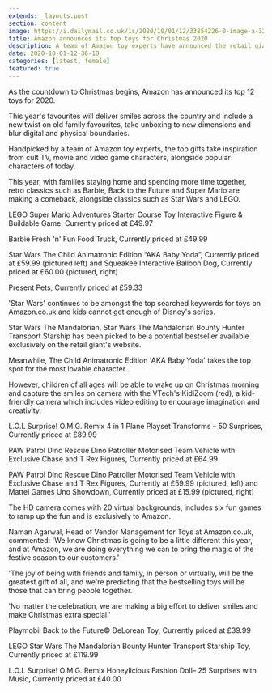```yaml
---
extends: _layouts.post
section: content
image: https://i.dailymail.co.uk/1s/2020/10/01/12/33854226-0-image-a-32_1601550989099.jpg 
title: Amazon announces its top toys for Christmas 2020 
description: A team of Amazon toy experts have announced the retail giants top toys for 2020. The list includes retro classics such as Barbie and Super Mario, and classics including Star Wars and LEGO. 
date: 2020-10-01-12-36-18 
categories: [latest, female] 
featured: true 
--- 
```

As the countdown to Christmas begins, Amazon has announced its top 12 toys for 2020. 

This year's favourites will deliver smiles across the country and include a new twist on old family favourites, take unboxing to new dimensions and blur digital and physical boundaries.

Handpicked by a team of Amazon toy experts, the top gifts take inspiration from cult TV, movie and video game characters, alongside popular characters of today.

This year, with families staying home and spending more time together, retro classics such as Barbie, Back to the Future and Super Mario are making a comeback, alongside classics such as Star Wars and LEGO.

LEGO Super Mario Adventures Starter Course Toy Interactive Figure & Buildable Game, Currently priced at £49.97

Barbie Fresh 'n' Fun Food Truck, Currently priced at £49.99

Star Wars The Child Animatronic Edition “AKA Baby Yoda”, Currently priced at £59.99 (pictured left) and Squeakee Interactive Balloon Dog, Currently priced at £60.00 (pictured, right)

Present Pets, Currently priced at £59.33

'Star Wars' continues to be amongst the top searched keywords for toys on Amazon.co.uk and kids cannot get enough of Disney's series.

Star Wars The Mandalorian, Star Wars The Mandalorian Bounty Hunter Transport Starship has been picked to be a potential bestseller available exclusively on the retail giant's website. 

Meanwhile, The Child Animatronic Edition 'AKA Baby Yoda' takes the top spot for the most lovable character.

However, children of all ages will be able to wake up on Christmas morning and capture the smiles on camera with the VTech's KidiZoom (red), a kid-friendly camera which includes video editing to encourage imagination and creativity.  

L.O.L Surprise! O.M.G. Remix 4 in 1 Plane Playset Transforms – 50 Surprises, Currently priced at £89.99

PAW Patrol Dino Rescue Dino Patroller Motorised Team Vehicle with Exclusive Chase and T Rex Figures, Currently priced at £64.99

PAW Patrol Dino Rescue Dino Patroller Motorised Team Vehicle with Exclusive Chase and T Rex Figures, Currently at £59.99 (pictured, left) and Mattel Games Uno Showdown, Currently priced at £15.99 (pictured, right)

The HD camera comes with 20 virtual backgrounds, includes six fun games to ramp up the fun and is exclusively to Amazon.

Naman Agarwal, Head of Vendor Management for Toys at Amazon.co.uk, commented: 'We know Christmas is going to be a little different this year, and at Amazon, we are doing everything we can to bring the magic of the festive season to our customers.'

'The joy of being with friends and family, in person or virtually, will be the greatest gift of all, and we're predicting that the bestselling toys will be those that can bring people together. 

'No matter the celebration, we are making a big effort to deliver smiles and make Christmas extra special.'

Playmobil Back to the Future© DeLorean Toy, Currently priced at £39.99

LEGO Star Wars The Mandalorian Bounty Hunter Transport Starship Toy, Currently priced at £119.99

L.O.L Surprise! O.M.G. Remix Honeylicious Fashion Doll– 25 Surprises with Music, Currently priced at £40.00

